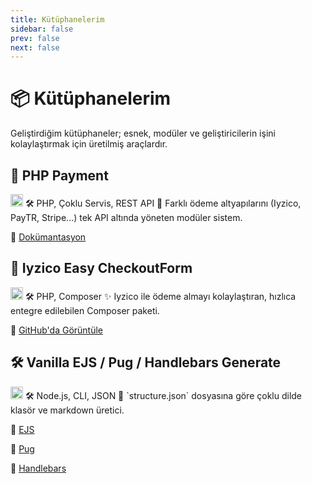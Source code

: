 ```yaml
---
title: Kütüphanelerim
sidebar: false
prev: false
next: false
---
```


# 📦 Kütüphanelerim

Geliştirdiğim kütüphaneler; esnek, modüler ve geliştiricilerin işini kolaylaştırmak için üretilmiş araçlardır.

## 🧩 PHP Payment
<img src="https://cdn.jsdelivr.net/gh/devicons/devicon/icons/php/php-original.svg" width="20"/>
🛠️ PHP, Çoklu Servis, REST API  
🔄 Farklı ödeme altyapılarını (Iyzico, PayTR, Stripe...) tek API altında yöneten modüler sistem.  

🔗 [Dokümantasyon](https://github.com/Eren-Seyfi/php-payment)

## 🧾 Iyzico Easy CheckoutForm
<img src="https://cdn.jsdelivr.net/gh/devicons/devicon/icons/php/php-original.svg" width="20"/>
🛠️ PHP, Composer  
✨ Iyzico ile ödeme almayı kolaylaştıran, hızlıca entegre edilebilen Composer paketi.

🔗 [GitHub'da Görüntüle](https://github.com/Eren-Seyfi/iyzico-easy-checkoutform)




## 🛠️ Vanilla EJS / Pug / Handlebars Generate
<img src="https://cdn.jsdelivr.net/gh/devicons/devicon/icons/javascript/javascript-original.svg" width="20"/>
🛠️ Node.js, CLI, JSON  
📂 `structure.json` dosyasına göre çoklu dilde klasör ve markdown üretici.  

🔗 [EJS](https://github.com/Eren-Seyfi/vanilla-ejs-generate)  

🔗 [Pug](https://github.com/Eren-Seyfi/vanilla-pug-generate)  

🔗 [Handlebars](https://github.com/Eren-Seyfi/vanilla-handlebars-generate)
